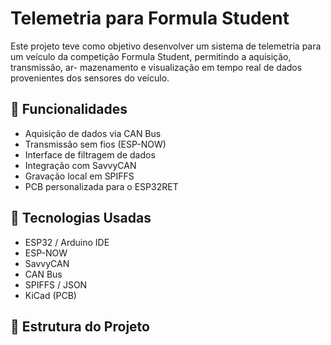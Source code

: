 # Telemetria para Formula Student

Este projeto teve como objetivo desenvolver um sistema de telemetria para um
veículo da competição Formula Student, permitindo a aquisição, transmissão, ar-
mazenamento e visualização em tempo real de dados provenientes dos sensores do
veículo.

## 🚀 Funcionalidades
- Aquisição de dados via CAN Bus
- Transmissão sem fios (ESP-NOW)
- Interface de filtragem de dados
- Integração com SavvyCAN
- Gravação local em SPIFFS
- PCB personalizada para o ESP32RET

## 🔧 Tecnologias Usadas
- ESP32 / Arduino IDE
- ESP-NOW
- SavvyCAN
- CAN Bus
- SPIFFS / JSON
- KiCad (PCB)

## 📁 Estrutura do Projeto
